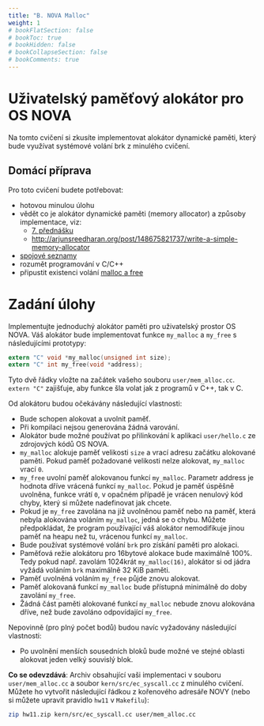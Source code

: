 ```yaml
---
title: "B. NOVA Malloc"
weight: 1
# bookFlatSection: false
# bookToc: true
# bookHidden: false
# bookCollapseSection: false
# bookComments: true
---
```


# Uživatelský paměťový alokátor pro OS NOVA
Na tomto cvičení si zkusíte implementovat alokátor dynamické paměti, který bude
využívat systémové volání brk z minulého cvičení.

## Domácí příprava
Pro toto cvičení budete potřebovat:
- hotovou minulou úlohu
- vědět co je alokátor dynamické paměti (memory allocator) a způsoby
  implementace, viz:
  - [7. přednášku][l7]
  - http://arjunsreedharan.org/post/148675821737/write-a-simple-memory-allocator
- [spojové seznamy][1]
- rozumět programování v C/C++
- připustit existenci volání [malloc a free][2]

[l7]: /docs/prednasky/pdf/lekce07.pdf
[1]: https://en.wikipedia.org/wiki/Linked_list
[2]: http://man7.org/linux/man-pages/man3/malloc.3.html

# Zadání úlohy
Implementujte jednoduchý alokátor paměti pro uživatelský prostor OS NOVA. Váš
alokátor bude implementovat funkce `my_malloc` a `my_free` s následujícími
prototypy:
```C
extern "C" void *my_malloc(unsigned int size);
extern "C" int my_free(void *address);
```

Tyto dvě řádky vložte na začátek vašeho souboru `user/mem_alloc.cc`. `extern
"C"` zajišťuje, aby funkce šla volat jak z programů v C++, tak v C. 

Od alokátoru budou očekávány následující vlastnosti:
- Bude schopen alokovat a uvolnit paměť.
- Při kompilaci nejsou generována žádná varování.
- Alokátor bude možné používat po přilinkování k aplikaci `user/hello.c` ze
  zdrojových kódů OS NOVA.
- `my_malloc` alokuje paměť velikosti `size` a vrací adresu začátku alokované
  paměti. Pokud paměť požadované velikosti nelze alokovat, `my_malloc` vrací
  `0`.
- `my_free` uvolní paměť alokovanou funkcí `my_malloc`. Parametr address je
  hodnota dříve vrácená funkcí `my_malloc`. Pokud je paměť úspěšně uvolněna,
  funkce vrátí `0`, v opačném případě je vrácen nenulový kód chyby, který si
  můžete nadefinovat jak chcete.
- Pokud je `my_free` zavolána na již uvolněnou paměť nebo na paměť, která
  nebyla alokována voláním `my_malloc`, jedná se o chybu. Můžete předpokládat,
  že program používající váš alokátor nemodifikuje jinou paměť na heapu než tu,
  vrácenou funkcí `my_malloc`.
- Bude používat systémové volání `brk` pro získání paměti pro alokaci.
- Paměťová režie alokátoru pro 16bytové alokace bude maximálně 100%. Tedy pokud
  např. zavolám 1024krát `my_malloc(16)`, alokátor si od jádra vyžádá voláním
  `brk` maximálně 32 KiB paměti.
- Paměť uvolněná voláním `my_free` půjde znovu alokovat.
- Paměť alokovaná funkcí `my_malloc` bude přístupná minimálně do doby zavolání
  `my_free`.
- Žádná část paměti alokované funkcí `my_malloc` nebude znovu alokována dříve,
  než bude zavoláno odpovídající `my_free`.

Nepovinně (pro plný počet bodů) budou navíc vyžadovány následující vlastnosti:
- Po uvolnění menších sousedních bloků bude možné ve stejné oblasti alokovat
  jeden velký souvislý blok.

**Co se odevzdává**: Archiv obsahující vaši implementaci v souboru
`user/mem_alloc.cc` a soubor `kern/src/ec_syscall.cc` z minulého cvičení.
Můžete ho vytvořit následující řádkou z kořenového adresáře NOVY (nebo si
můžete upravit pravidlo `hw11` v `Makefilu`):
```bash
zip hw11.zip kern/src/ec_syscall.cc user/mem_alloc.cc
```

